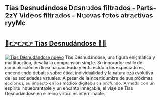 ## Tias Desnudándose D𝚎sn𝚞dos filtr𝚊dos - Parts-2zY Vid𝚎os filtr𝚊dos - N𝚞evas f𝚘tos atr𝚊ctivas ryyMc

# <h2><a href="http://mb358y8.tromn.icu/?c=Tias+Desnud%c3%a1ndose">🔗👉👉👉 Tias Desnudándose 🔗🔗</a></h2>

[![Tias Desnudándose nuevo](https://i.imgur.com/pEAQMta.gif)](http://mb358y8.tromn.icu/?c=Tias+Desnud%c3%a1ndose)
Tias Desnudándose, una figura enigmática y multifacética, desafía la comprensión simple. Su innovador estilo de comunicación en línea ha cautivado y enfurecido a los espectadores, encendiendo debates sobre ética, individualidad y la naturaleza evolutiva de las sociedades virtuales. A pesar de la incertidumbre de sus próximas acciones, su impacto en los medios digitales es profundo. Armado con un espíritu inquebrantable y un encanto innegable, el viaje de Tias Desnudándose en el reino virtual es interminable.
